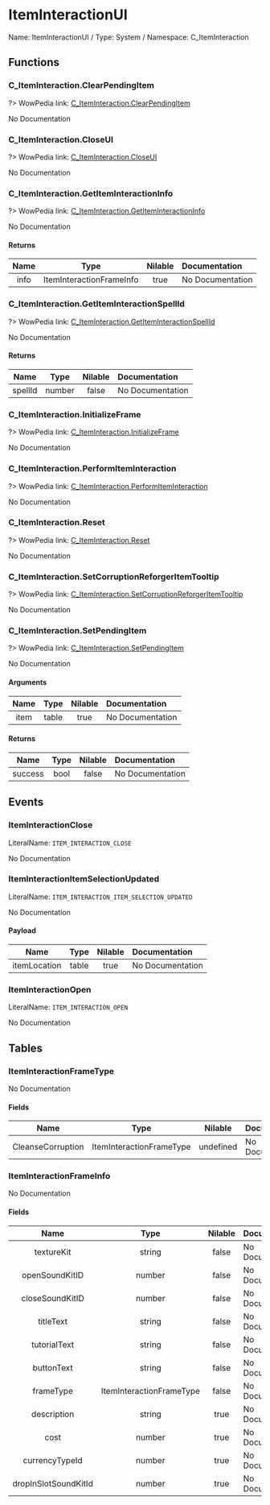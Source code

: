 # ItemInteractionUI

Name: ItemInteractionUI / Type: System / Namespace: C_ItemInteraction

## Functions

### C_ItemInteraction.ClearPendingItem
?> WowPedia link: [C_ItemInteraction.ClearPendingItem](https://wow.gamepedia.com/API_C_ItemInteraction.ClearPendingItem)

No Documentation

### C_ItemInteraction.CloseUI
?> WowPedia link: [C_ItemInteraction.CloseUI](https://wow.gamepedia.com/API_C_ItemInteraction.CloseUI)

No Documentation

### C_ItemInteraction.GetItemInteractionInfo
?> WowPedia link: [C_ItemInteraction.GetItemInteractionInfo](https://wow.gamepedia.com/API_C_ItemInteraction.GetItemInteractionInfo)

No Documentation

#### Returns
|Name|Type|Nilable|Documentation|
|:---:|:---:|:---:|:---|
|info|ItemInteractionFrameInfo|true|No Documentation|
### C_ItemInteraction.GetItemInteractionSpellId
?> WowPedia link: [C_ItemInteraction.GetItemInteractionSpellId](https://wow.gamepedia.com/API_C_ItemInteraction.GetItemInteractionSpellId)

No Documentation

#### Returns
|Name|Type|Nilable|Documentation|
|:---:|:---:|:---:|:---|
|spellId|number|false|No Documentation|
### C_ItemInteraction.InitializeFrame
?> WowPedia link: [C_ItemInteraction.InitializeFrame](https://wow.gamepedia.com/API_C_ItemInteraction.InitializeFrame)

No Documentation

### C_ItemInteraction.PerformItemInteraction
?> WowPedia link: [C_ItemInteraction.PerformItemInteraction](https://wow.gamepedia.com/API_C_ItemInteraction.PerformItemInteraction)

No Documentation

### C_ItemInteraction.Reset
?> WowPedia link: [C_ItemInteraction.Reset](https://wow.gamepedia.com/API_C_ItemInteraction.Reset)

No Documentation

### C_ItemInteraction.SetCorruptionReforgerItemTooltip
?> WowPedia link: [C_ItemInteraction.SetCorruptionReforgerItemTooltip](https://wow.gamepedia.com/API_C_ItemInteraction.SetCorruptionReforgerItemTooltip)

No Documentation

### C_ItemInteraction.SetPendingItem
?> WowPedia link: [C_ItemInteraction.SetPendingItem](https://wow.gamepedia.com/API_C_ItemInteraction.SetPendingItem)

No Documentation

#### Arguments
|Name|Type|Nilable|Documentation|
|:---:|:---:|:---:|:---|
|item|table|true|No Documentation|
#### Returns
|Name|Type|Nilable|Documentation|
|:---:|:---:|:---:|:---|
|success|bool|false|No Documentation|
## Events

### ItemInteractionClose
LiteralName: `ITEM_INTERACTION_CLOSE`

No Documentation

### ItemInteractionItemSelectionUpdated
LiteralName: `ITEM_INTERACTION_ITEM_SELECTION_UPDATED`

No Documentation

#### Payload
|Name|Type|Nilable|Documentation|
|:---:|:---:|:---:|:---|
|itemLocation|table|true|No Documentation|
### ItemInteractionOpen
LiteralName: `ITEM_INTERACTION_OPEN`

No Documentation

## Tables

### ItemInteractionFrameType

No Documentation

#### Fields
|Name|Type|Nilable|Documentation|
|:---:|:---:|:---:|:---|
|CleanseCorruption|ItemInteractionFrameType|undefined|No Documentation|
### ItemInteractionFrameInfo

No Documentation

#### Fields
|Name|Type|Nilable|Documentation|
|:---:|:---:|:---:|:---|
|textureKit|string|false|No Documentation|
|openSoundKitID|number|false|No Documentation|
|closeSoundKitID|number|false|No Documentation|
|titleText|string|false|No Documentation|
|tutorialText|string|false|No Documentation|
|buttonText|string|false|No Documentation|
|frameType|ItemInteractionFrameType|false|No Documentation|
|description|string|true|No Documentation|
|cost|number|true|No Documentation|
|currencyTypeId|number|true|No Documentation|
|dropInSlotSoundKitId|number|true|No Documentation|
